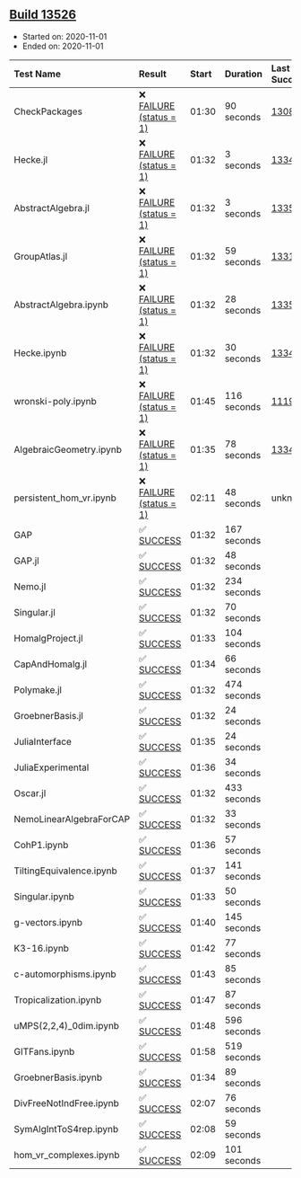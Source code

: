 ## [Build 13526](https://oscarci.mathematik.uni-kl.de/job/oscar/13526/)

* Started on: 2020-11-01
* Ended on: 2020-11-01

| Test Name    | Result | Start | Duration | Last Success | First Failure |
|:-------------|:-------|:------|:---------|:-------------|:--------------|
| CheckPackages | ❌ [FAILURE (status = 1)](https://oscarci.mathematik.uni-kl.de/job/oscar/13526/artifact/logs/build-13526/CheckPackages.log) | 01:30 | 90 seconds | [13085](https://oscarci.mathematik.uni-kl.de/job/oscar/13085/) | [13086](https://oscarci.mathematik.uni-kl.de/job/oscar/13086/) |
| Hecke.jl | ❌ [FAILURE (status = 1)](https://oscarci.mathematik.uni-kl.de/job/oscar/13526/artifact/logs/build-13526/Hecke.jl.log) | 01:32 | 3 seconds | [13341](https://oscarci.mathematik.uni-kl.de/job/oscar/13341/) | [13342](https://oscarci.mathematik.uni-kl.de/job/oscar/13342/) |
| AbstractAlgebra.jl | ❌ [FAILURE (status = 1)](https://oscarci.mathematik.uni-kl.de/job/oscar/13526/artifact/logs/build-13526/AbstractAlgebra.jl.log) | 01:32 | 3 seconds | [13355](https://oscarci.mathematik.uni-kl.de/job/oscar/13355/) | [13356](https://oscarci.mathematik.uni-kl.de/job/oscar/13356/) |
| GroupAtlas.jl | ❌ [FAILURE (status = 1)](https://oscarci.mathematik.uni-kl.de/job/oscar/13526/artifact/logs/build-13526/GroupAtlas.jl.log) | 01:32 | 59 seconds | [13311](https://oscarci.mathematik.uni-kl.de/job/oscar/13311/) | [13312](https://oscarci.mathematik.uni-kl.de/job/oscar/13312/) |
| AbstractAlgebra.ipynb | ❌ [FAILURE (status = 1)](https://oscarci.mathematik.uni-kl.de/job/oscar/13526/artifact/logs/build-13526/AbstractAlgebra.ipynb.log) | 01:32 | 28 seconds | [13355](https://oscarci.mathematik.uni-kl.de/job/oscar/13355/) | [13356](https://oscarci.mathematik.uni-kl.de/job/oscar/13356/) |
| Hecke.ipynb | ❌ [FAILURE (status = 1)](https://oscarci.mathematik.uni-kl.de/job/oscar/13526/artifact/logs/build-13526/Hecke.ipynb.log) | 01:32 | 30 seconds | [13341](https://oscarci.mathematik.uni-kl.de/job/oscar/13341/) | [13342](https://oscarci.mathematik.uni-kl.de/job/oscar/13342/) |
| wronski-poly.ipynb | ❌ [FAILURE (status = 1)](https://oscarci.mathematik.uni-kl.de/job/oscar/13526/artifact/logs/build-13526/wronski-poly.ipynb.log) | 01:45 | 116 seconds | [11192](https://oscarci.mathematik.uni-kl.de/job/oscar/11192/) | [11193](https://oscarci.mathematik.uni-kl.de/job/oscar/11193/) |
| AlgebraicGeometry.ipynb | ❌ [FAILURE (status = 1)](https://oscarci.mathematik.uni-kl.de/job/oscar/13526/artifact/logs/build-13526/AlgebraicGeometry.ipynb.log) | 01:35 | 78 seconds | [13341](https://oscarci.mathematik.uni-kl.de/job/oscar/13341/) | [13342](https://oscarci.mathematik.uni-kl.de/job/oscar/13342/) |
| persistent_hom_vr.ipynb | ❌ [FAILURE (status = 1)](https://oscarci.mathematik.uni-kl.de/job/oscar/13526/artifact/logs/build-13526/persistent_hom_vr.ipynb.log) | 02:11 | 48 seconds | unknown | unknown |
| GAP | ✅ [SUCCESS](https://oscarci.mathematik.uni-kl.de/job/oscar/13526/artifact/logs/build-13526/GAP.log) | 01:32 | 167 seconds |  |  |
| GAP.jl | ✅ [SUCCESS](https://oscarci.mathematik.uni-kl.de/job/oscar/13526/artifact/logs/build-13526/GAP.jl.log) | 01:32 | 48 seconds |  |  |
| Nemo.jl | ✅ [SUCCESS](https://oscarci.mathematik.uni-kl.de/job/oscar/13526/artifact/logs/build-13526/Nemo.jl.log) | 01:32 | 234 seconds |  |  |
| Singular.jl | ✅ [SUCCESS](https://oscarci.mathematik.uni-kl.de/job/oscar/13526/artifact/logs/build-13526/Singular.jl.log) | 01:32 | 70 seconds |  |  |
| HomalgProject.jl | ✅ [SUCCESS](https://oscarci.mathematik.uni-kl.de/job/oscar/13526/artifact/logs/build-13526/HomalgProject.jl.log) | 01:33 | 104 seconds |  |  |
| CapAndHomalg.jl | ✅ [SUCCESS](https://oscarci.mathematik.uni-kl.de/job/oscar/13526/artifact/logs/build-13526/CapAndHomalg.jl.log) | 01:34 | 66 seconds |  |  |
| Polymake.jl | ✅ [SUCCESS](https://oscarci.mathematik.uni-kl.de/job/oscar/13526/artifact/logs/build-13526/Polymake.jl.log) | 01:32 | 474 seconds |  |  |
| GroebnerBasis.jl | ✅ [SUCCESS](https://oscarci.mathematik.uni-kl.de/job/oscar/13526/artifact/logs/build-13526/GroebnerBasis.jl.log) | 01:32 | 24 seconds |  |  |
| JuliaInterface | ✅ [SUCCESS](https://oscarci.mathematik.uni-kl.de/job/oscar/13526/artifact/logs/build-13526/JuliaInterface.log) | 01:35 | 24 seconds |  |  |
| JuliaExperimental | ✅ [SUCCESS](https://oscarci.mathematik.uni-kl.de/job/oscar/13526/artifact/logs/build-13526/JuliaExperimental.log) | 01:36 | 34 seconds |  |  |
| Oscar.jl | ✅ [SUCCESS](https://oscarci.mathematik.uni-kl.de/job/oscar/13526/artifact/logs/build-13526/Oscar.jl.log) | 01:32 | 433 seconds |  |  |
| NemoLinearAlgebraForCAP | ✅ [SUCCESS](https://oscarci.mathematik.uni-kl.de/job/oscar/13526/artifact/logs/build-13526/NemoLinearAlgebraForCAP.log) | 01:32 | 33 seconds |  |  |
| CohP1.ipynb | ✅ [SUCCESS](https://oscarci.mathematik.uni-kl.de/job/oscar/13526/artifact/logs/build-13526/CohP1.ipynb.log) | 01:36 | 57 seconds |  |  |
| TiltingEquivalence.ipynb | ✅ [SUCCESS](https://oscarci.mathematik.uni-kl.de/job/oscar/13526/artifact/logs/build-13526/TiltingEquivalence.ipynb.log) | 01:37 | 141 seconds |  |  |
| Singular.ipynb | ✅ [SUCCESS](https://oscarci.mathematik.uni-kl.de/job/oscar/13526/artifact/logs/build-13526/Singular.ipynb.log) | 01:33 | 50 seconds |  |  |
| g-vectors.ipynb | ✅ [SUCCESS](https://oscarci.mathematik.uni-kl.de/job/oscar/13526/artifact/logs/build-13526/g-vectors.ipynb.log) | 01:40 | 145 seconds |  |  |
| K3-16.ipynb | ✅ [SUCCESS](https://oscarci.mathematik.uni-kl.de/job/oscar/13526/artifact/logs/build-13526/K3-16.ipynb.log) | 01:42 | 77 seconds |  |  |
| c-automorphisms.ipynb | ✅ [SUCCESS](https://oscarci.mathematik.uni-kl.de/job/oscar/13526/artifact/logs/build-13526/c-automorphisms.ipynb.log) | 01:43 | 85 seconds |  |  |
| Tropicalization.ipynb | ✅ [SUCCESS](https://oscarci.mathematik.uni-kl.de/job/oscar/13526/artifact/logs/build-13526/Tropicalization.ipynb.log) | 01:47 | 87 seconds |  |  |
| uMPS(2,2,4)_0dim.ipynb | ✅ [SUCCESS](https://oscarci.mathematik.uni-kl.de/job/oscar/13526/artifact/logs/build-13526/uMPS-2-2-4-_0dim.ipynb.log) | 01:48 | 596 seconds |  |  |
| GITFans.ipynb | ✅ [SUCCESS](https://oscarci.mathematik.uni-kl.de/job/oscar/13526/artifact/logs/build-13526/GITFans.ipynb.log) | 01:58 | 519 seconds |  |  |
| GroebnerBasis.ipynb | ✅ [SUCCESS](https://oscarci.mathematik.uni-kl.de/job/oscar/13526/artifact/logs/build-13526/GroebnerBasis.ipynb.log) | 01:34 | 89 seconds |  |  |
| DivFreeNotIndFree.ipynb | ✅ [SUCCESS](https://oscarci.mathematik.uni-kl.de/job/oscar/13526/artifact/logs/build-13526/DivFreeNotIndFree.ipynb.log) | 02:07 | 76 seconds |  |  |
| SymAlgIntToS4rep.ipynb | ✅ [SUCCESS](https://oscarci.mathematik.uni-kl.de/job/oscar/13526/artifact/logs/build-13526/SymAlgIntToS4rep.ipynb.log) | 02:08 | 59 seconds |  |  |
| hom_vr_complexes.ipynb | ✅ [SUCCESS](https://oscarci.mathematik.uni-kl.de/job/oscar/13526/artifact/logs/build-13526/hom_vr_complexes.ipynb.log) | 02:09 | 101 seconds |  |  |
